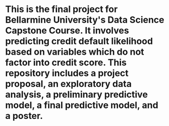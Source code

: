 # This is the final project for Bellarmine University's Data Science Capstone Course. It involves predicting credit default likelihood based on variables which do not factor into credit score. This repository includes a project proposal, an exploratory data analysis, a preliminary predictive model, a final predictive model, and a poster.
